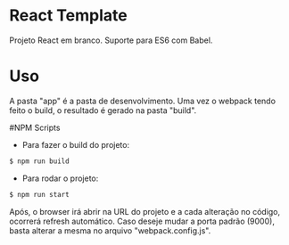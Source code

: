 # React Template
Projeto React em branco.
Suporte para ES6 com Babel.

# Uso
A pasta "app" é a pasta de desenvolvimento.
Uma vez o webpack tendo feito o build, o resultado é gerado na pasta "build".

#NPM Scripts
- Para fazer o build do projeto:
```sh
$ npm run build
```
- Para rodar o projeto:
```sh
$ npm run start
```
Após, o browser irá abrir na URL do projeto e a cada alteração no código, ocorrerá refresh automático.
Caso deseje mudar a porta padrão (9000), basta alterar a mesma no arquivo "webpack.config.js".